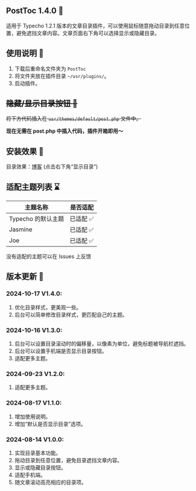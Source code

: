 ## PostToc 1.4.0 :page_with_curl:

适用于 Typecho 1.2.1 版本的文章目录插件，可以使用鼠标随意拖动目录到任意位置，避免遮挡文章内容。文章页面右下角可以选择显示或隐藏目录。

## 使用说明 :mag_right:

1. 下载后重命名文件夹为 `PostToc`
2. 将文件夹放在插件目录 `~/usr/plugins/`。
3. 启动插件。

## ~~隐藏/显示目录按钮 :wrench:~~

~~将下方代码插入在 `usr/themes/default/post.php` 文件中。~~

**现在无需在 post.php 中插入代码，插件开箱即用～**

## 安装效果 :tada:

目录效果：[博客](https://www.wujiayi.vip/index.php/archives/210/)
(点击右下角“显示目录”)

## 适配主题列表 :hourglass:

|主题名称 | 是否适配|
| --- | --- |
|Typecho 的默认主题|已适配 :white_check_mark:|
|Jasmine|已适配 :white_check_mark:|
|Joe|已适配 :white_check_mark:|

没有适配的主题可以在 Issues 上反馈

## 版本更新 :floppy_disk:

### 2024-10-17 V1.4.0: 
1. 优化目录样式，更美观一些。
2. 后台可以简单修改目录样式，更匹配自己的主题。
   
### 2024-10-16 V1.3.0: 
1. 后台可以设置目录滚动时的偏移量，以像素为单位，避免标题被导航栏遮挡。
2. 后台可以设置手机端是否显示目录按钮。
3. 适配更多主题。
   
### 2024-09-23 V1.2.0: 
1. 适配更多主题。

### 2024-08-17 V1.1.0: 
1. 增加使用说明。
2. 增加“默认是否显示目录”选项。

### 2024-08-14 V1.0.0: 
1. 实现目录基本功能。
2. 拖动目录到任意位置，避免目录遮挡文章内容。
3. 显示或隐藏目录按钮。
4. 适配手机端。
5. 随文章滚动高亮相应的目录项。
